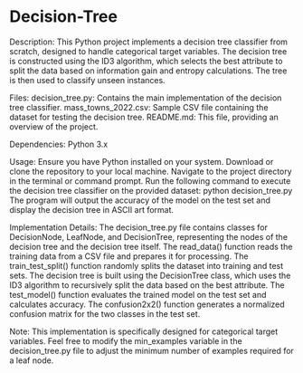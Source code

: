 # Decision-Tree

Description:
This Python project implements a decision tree classifier from scratch, designed to handle categorical target variables. The decision tree is constructed using the ID3 algorithm, which selects the best attribute to split the data based on information gain and entropy calculations. The tree is then used to classify unseen instances.

Files:
decision_tree.py: Contains the main implementation of the decision tree classifier.
mass_towns_2022.csv: Sample CSV file containing the dataset for testing the decision tree.
README.md: This file, providing an overview of the project.

Dependencies:
Python 3.x

Usage:
Ensure you have Python installed on your system.
Download or clone the repository to your local machine.
Navigate to the project directory in the terminal or command prompt.
Run the following command to execute the decision tree classifier on the provided dataset:
python decision_tree.py
The program will output the accuracy of the model on the test set and display the decision tree in ASCII art format.

Implementation Details:
The decision_tree.py file contains classes for DecisionNode, LeafNode, and DecisionTree, representing the nodes of the decision tree and the decision tree itself.
The read_data() function reads the training data from a CSV file and prepares it for processing.
The train_test_split() function randomly splits the dataset into training and test sets.
The decision tree is built using the DecisionTree class, which uses the ID3 algorithm to recursively split the data based on the best attribute.
The test_model() function evaluates the trained model on the test set and calculates accuracy.
The confusion2x2() function generates a normalized confusion matrix for the two classes in the test set.

Note:
This implementation is specifically designed for categorical target variables.
Feel free to modify the min_examples variable in the decision_tree.py file to adjust the minimum number of examples required for a leaf node.
